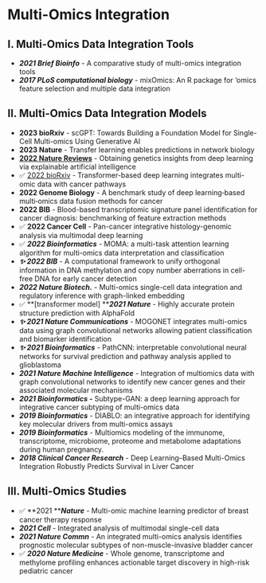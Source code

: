 # Multi-Omics Integration

## I. Multi-Omics Data Integration Tools

* _**2021 Brief Bioinfo**_ - A comparative study of multi-omics integration tools
* _**2017 PLoS computational biology**_ - mixOmics: An R package for ‘omics feature selection and multiple data integration

## II. Multi-Omics Data Integration Models

* **2023 bioRxiv** - scGPT: Towards Building a Foundation Model for Single-Cell Multi-omics Using Generative AI
* **2023 Nature** - Transfer learning enables predictions in network biology
* [**2022 Nature Reviews**](https://www.nature.com/articles/s41576-022-00532-2) - Obtaining genetics insights from deep learning via explainable artificial intelligence
* ✅ [2022 bioRxiv](https://www.biorxiv.org/content/10.1101/2022.10.27.514141v1.full) - Transformer-based deep learning integrates multi-omic data with cancer pathways
* **2022 Genome Biology** - A benchmark study of deep learning‑based multi‑omics data fusion methods for cancer
* **2022 BIB** - Blood-based transcriptomic signature panel identification for cancer diagnosis: benchmarking of feature extraction methods
* ✅ **2022 Cancer Cell** - Pan-cancer integrative histology-genomic analysis via multimodal deep learning
* ✅ _**2022 Bioinformatics**_ - MOMA: a multi-task attention learning algorithm for multi-omics data interpretation and classification
* _**✨ 2022 BIB**_ - A computational framework to unify orthogonal information in DNA methylation and copy number aberrations in cell-free DNA for early cancer detection
* _**2022 Nature Biotech.**_ - Multi-omics single-cell data integration and regulatory inference with graph-linked embedding
* ✅ **\[transformer model] **_**2021 Nature**_ - Highly accurate protein structure prediction with AlphaFold
* _**✨ 2021 Nature Communications**_ - MOGONET integrates multi-omics data using graph convolutional networks allowing patient classification and biomarker identification
* _**✨ 2021 Bioinformatics**_ - PathCNN: interpretable convolutional neural networks for survival prediction and pathway analysis applied to glioblastoma
* _**2021 Nature Machine Intelligence**_ - Integration of multiomics data with graph convolutional networks to identify new cancer genes and their associated molecular mechanisms
* _**2021 Bioinformatics -**_  Subtype-GAN: a deep learning approach for integrative cancer subtyping of multi-omics data
* _**2019 Bioinformatics**_ - DIABLO: an integrative approach for identifying key molecular drivers from multi-omics assays
* _**2019 Bioinformatics**_ - Multiomics modeling of the immunome, transcriptome, microbiome, proteome and metabolome adaptations during human pregnancy.
* _**2018 Clinical Cancer Research**_ - Deep Learning–Based Multi-Omics Integration Robustly Predicts Survival in Liver Cancer

## III. Multi-Omics Studies

* ✅  **2021 **_**Nature**_ - Multi-omic machine learning predictor of breast cancer therapy response
* _**2021 Cell**_ - Integrated analysis of multimodal single-cell data
* _**2021 Nature Commn**_ - An integrated multi-omics analysis identifies prognostic molecular subtypes of non-muscle-invasive bladder cancer
* ✅  _**2020 Nature Medicine**_ - Whole genome, transcriptome and methylome profiling enhances actionable target discovery in high-risk pediatric cancer







